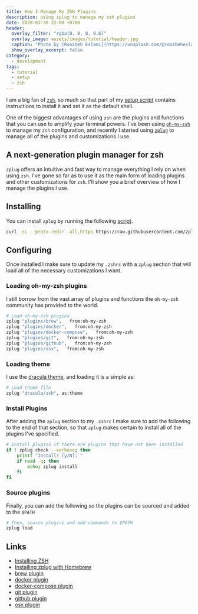 ```yaml
---
title: How I Manage My ZSH Plugins
description: using zplug to manage my zsh plugins
date: 2020-03-30 22:00 +0700
header:
  overlay_filter: "rgba(0, 0, 0, 0.6)"
  overlay_image: assets/images/tutorial/header.jpg
  caption: "Photo by [Roozbeh Eslami](https://unsplash.com/@roozbeheslami?utm_source=unsplash&utm_medium=referral&utm_content=creditCopyText) on [Unsplash](https://unsplash.com/s/photos/code?utm_source=unsplash&utm_medium=referral&utm_content=creditCopyText)"
  show_overlay_excerpt: false
category:
  - development
tags:
  - tutorial
  - setup
  - zsh
---
```


I am a big fan of [`zsh`](https://en.wikipedia.org/wiki/Z_shell), so much so that part of my [setup script](https://github.com/theprivileges/shared-dotfiles/blob/62a21d589b5dca595096757b70819161dcb86432/tag-mac/bootstrap#L42) contains instructions to install it and set it as the default shell. 

One of the biggest advantages of using `zsh` are the plugins and functions that you can use to amplify your terminal powers.  I've been using [`oh-my-zsh`](https://ohmyz.sh/) to manage my `zsh` configuration, and recently I started using [`zplug`](https://github.com/zplug/zplug) to manage all of the plugins and customizations I use.

## A next-generation plugin manager for zsh

`zplug` offers an intuitive and fast way to manage everything I rely on when using `zsh`. I've gone so far as to use it as the main form of loading plugins and other customizations for `zsh`. I'll show you a brief overview of how I manage the plugins I use.

## Installing

You can install `zplug` by running the following [script](https://github.com/zplug/installer/blob/master/installer.zsh).

```sh
curl -sL --proto-redir -all,https https://raw.githubusercontent.com/zplug/installer/master/installer.zsh | zsh
```

## Configuring

Once installed I make sure to update my `.zshrc` with a `zplug` section that will load all of the necessary customizations I want.

### Loading oh-my-zsh plugins

I still borrow from the vast array of plugins and functions the `oh-my-zsh` community has provided to the world.

```sh
# Load oh-my-zsh plugins
zplug "plugins/brew",   from:oh-my-zsh
zplug "plugins/docker",   from:oh-my-zsh
zplug "plugins/docker-compose",   from:oh-my-zsh
zplug "plugins/git",   from:oh-my-zsh
zplug "plugins/github",   from:oh-my-zsh
zplug "plugins/osx",   from:oh-my-zsh
```

### Loading theme

I use the [dracula theme](https://draculatheme.com/zsh), and loading it is a simple as:

```sh
# Load theme file
zplug "dracula/zsh", as:theme
```

### Install Plugins

After adding the `zplug` section to my `.zshrc` I make sure to add the following to the end of that section, so that `zplug` makes certain to install all of the plugins I've specified.

```sh
# Install plugins if there are plugins that have not been installed
if ! zplug check --verbose; then
    printf "Install? [y/N]: "
    if read -q; then
        echo; zplug install
    fi
fi
```

### Source plugins

Finally, you can add the following so the plugins can be sourced and added to the `$PATH`

```sh
# Then, source plugins and add commands to $PATH
zplug load
```

## Links

- [Installing ZSH](https://github.com/ohmyzsh/ohmyzsh/wiki/Installing-ZSH)
- [Installing zplug with Homebrew](https://github.com/zplug/zplug#using-homebrew-os-x)
- [brew plugin](https://github.com/ohmyzsh/ohmyzsh/tree/master/plugins/brew)
- [docker plugin](https://github.com/ohmyzsh/ohmyzsh/tree/master/plugins/docker)
- [docker-compose plugin](https://github.com/ohmyzsh/ohmyzsh/tree/master/plugins/docker-compose)
- [git plugin](https://github.com/ohmyzsh/ohmyzsh/tree/master/plugins/git)
- [github plugin](https://github.com/ohmyzsh/ohmyzsh/tree/master/plugins/github)
- [osx plugin](https://github.com/ohmyzsh/ohmyzsh/tree/master/plugins/osx)